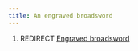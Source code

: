 ```yaml
---
title: An engraved broadsword
---
```


1.  REDIRECT [Engraved broadsword](Engraved_broadsword "wikilink")